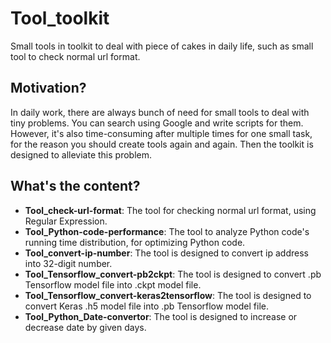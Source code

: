 # Tool_toolkit
Small tools in toolkit to deal with piece of cakes in daily life, such as small tool to check normal url format.

## Motivation?
In daily work, there are always bunch of need for small tools to deal with tiny problems. You can search using Google and write scripts for them. However, it's also time-consuming after multiple times for one small task, for the reason you should create tools again and again. Then the toolkit is designed to alleviate this problem.

## What's the content?
- **Tool_check-url-format**: The tool for checking normal url format, using Regular Expression.
- **Tool_Python-code-performance**: The tool to analyze Python code's running time distribution, for optimizing Python code.
- **Tool_convert-ip-number**: The tool is designed to convert ip address into 32-digit number.
- **Tool_Tensorflow_convert-pb2ckpt**: The tool is designed to convert .pb Tensorflow model file into .ckpt model file.
- **Tool_Tensorflow_convert-keras2tensorflow**: The tool is designed to convert Keras .h5 model file into .pb Tensorflow model file.
- **Tool_Python_Date-convertor**: The tool is designed to increase or decrease date by given days.

